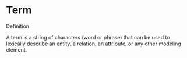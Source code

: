 # Term

Definition

A term is a string of characters (word or phrase) that can be used to lexically describe an entity, a relation, an attribute, or any other modeling element.

